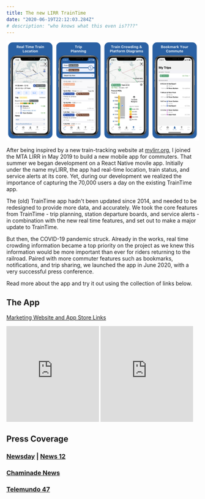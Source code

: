 ```yaml
---
title: The new LIRR TrainTime
date: "2020-06-19T22:12:03.284Z"
# description: "who knows what this even is????"
---
```


![screenshots](./banner.png)

After being inspired by a new train-tracking website at [mylirr.org](www.mylirr.org), I joined the MTA LIRR in May 2019 to build a new mobile app for commuters. That summer we began development on a React Native movile app. Initially under the name myLIRR, the app had real-time location, train status, and service alerts at its core. Yet, during our development we realized the importance of capturing the 70,000 users a day on the existing TrainTime app.

The (old) TrainTime app hadn't been updated since 2014, and needed to be redesigned to provide more data, and accurately. We took the core features from TrainTime - trip planning, station departure boards, and service alerts - in combination with the new real time features, and set out to make a major update to TrainTime.

But then, the COVID-19 pandemic struck. Already in the works, real time crowding information became a top priority on the project as we knew this information would be more important than ever for riders returning to the railroad. Paired with more commuter features such as bookmarks, notifications, and trip sharing, we launched the app in June 2020, with a very successful press conference.

Read more about the app and try it out using the collection of links below.

## The App

[Marketing Website and App Store Links](https://app.mylirr.org)

<iframe width="48%"height="250px" src="https://www.youtube.com/embed/bf6_TsAkJMg" frameborder="0" allow="accelerometer; autoplay; encrypted-media; gyroscope; picture-in-picture" allowfullscreen></iframe>
<iframe width="48%"height="250px" src="https://www.youtube.com/embed/_jWEny4xVG4" frameborder="0" allow="accelerometer; autoplay; encrypted-media; gyroscope; picture-in-picture" allowfullscreen></iframe>

## Press Coverage

### [Newsday](https://www.newsday.com/long-island/transportation/lirr-app-trains-social-distancing-coronavirus-1.45763094) | [News 12](http://longisland.news12.com/story/42254545/lirr-app-helps-riders-see-how-busy-train-cars-are-before-boarding)

### [Chaminade News](https://www.chaminade-hs.org/about/news/news-posts/~post/ryan-oconnor-19-rethinks-possible-with-the-mta-lirr-20200619)

### [Telemundo 47](https://www.telemundo47.com/noticias/local/lirr-lanza-herramienta-que-ayuda-a-los-usuarios-a-mante/2065914/)
